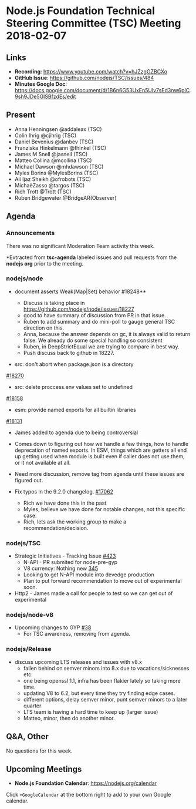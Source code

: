 # Node.js Foundation Technical Steering Committee (TSC) Meeting 2018-02-07

## Links

* **Recording**: https://www.youtube.com/watch?v=hJZzgGZBCXo 
* **GitHub Issue**: https://github.com/nodejs/TSC/issues/484
* **Minutes Google Doc**: https://docs.google.com/document/d/1B6n6G53UxEn5Ulv7sEd3nw6pIC9sh9JDe5GlSBfzdEs/edit

## Present

* Anna Henningsen @addaleax (TSC)
* Colin Ihrig @cjihrig (TSC)
* Daniel Bevenius @danbev (TSC)
* Franziska Hinkelmann @fhinkel (TSC)
* James M Snell @jasnell (TSC)
* Matteo Collina @mcollina (TSC)
* Michael Dawson @mhdawson (TSC)
* Myles Borins @MylesBorins (TSC)
* Ali Ijaz Sheikh @ofrobots (TSC)
* MichaëZasso @targos (TSC)
* Rich Trott @Trott (TSC)
* Ruben Bridgewater @BridgeAR(Observer)

## Agenda

### Announcements

There was no significant Moderation Team activity this week.
 
*Extracted from **tsc-agenda** labeled issues and pull requests from the **nodejs org** prior to the meeting.

### nodejs/node

* document asserts Weak(Map|Set) behavior #18248**
  * Discuss is taking place in https://github.com/nodejs/node/issues/18227
  * good to have summary of discussion from PR in that issue.
  * Ruben to add summary and do mini-poll to gauge general TSC direction on this.
  * Anna, because the answer depends on gc, it is always valid to return false. We already
    do some special handling so consistent
  * Ruben, in DeepStrictEqual we are trying to compare in best way.
  * Push discuss back to github in 18227.

* src: don't abort when package.json is a directory 

[#18270](https://github.com/nodejs/node/pull/18270)
* src: delete proccess.env values set to undefined 

[#18158](https://github.com/nodejs/node/pull/18158)
* esm: provide named exports for all builtin libraries 

[#18131](https://github.com/nodejs/node/pull/18131)
* James added to agenda due to being controversial
* Comes down to figuring out how we handle a few things, how to handle deprecation
  of named exports.  In ESM, things which are getters all end up getting used when
  module is built even if caller does not use them, or it not available at all.
* Need more discussion, remove tag from agenda until these issues are figured out.

* Fix typos in the 9.2.0 changelog. [#17062](https://github.com/nodejs/node/pull/17062)
  * Rich we have done this in the past
  * Myles, believe we have done for notable changes, not this specific case.
  * Rich, lets ask the working group to make a recommendation/decision.

### nodejs/TSC

* Strategic Initiatives - Tracking Issue [#423](https://github.com/nodejs/TSC/issues/423)
  * N-API - PR submited for node-pre-gyp 
  * V8 currency: Nothing new
[345](https://github.com/mapbox/node-pre-gyp/pull/345)
  * Looking to get N-API module into devedge production
  * Plan to put forward recommendation to move out of experimental soon.
* Http2 - James made a call for people to test so we can get out of experimental


### nodejs/node-v8

* Upcoming changes to GYP [#38](https://github.com/nodejs/node-v8/issues/38)
  * For TSC awareness, removing from agenda.

### nodejs/Release

* discuss upcoming LTS releases and issues with v8.x
  * fallen behind on semver minors into 8.x due to vacations/sicknesses etc.
  * one being openssl 1.1, infra has been flakier lately so taking more time.
  * updating V8 to 6.2, but every time they try finding edge cases.
  * different options, delay semver minor, punt semver minors to a later quarter
  * LTS team is having a hard time to keep up (larger issue)
  * Matteo, minor, then do another minor.

## Q&A, Other
No questions for this week.  

## Upcoming Meetings

* **Node.js Foundation Calendar**: https://nodejs.org/calendar

Click `+GoogleCalendar` at the bottom right to add to your own Google calendar.



